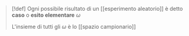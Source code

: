 >[!def]
>Ogni possibile risultato di un [[esperimento aleatorio]] è detto **caso** o **esito elementare** $\omega$
>
> L'insieme di tutti gli $\omega$ è lo [[spazio campionario]]




